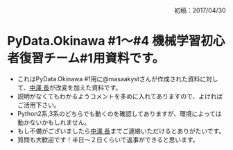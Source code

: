<div style="text-align: right;">
初稿：2017/04/30
</div>

# PyData.Okinawa #1〜#4 機械学習初心者復習チーム#1用資料です。
- これはPyData.Okinawa #1用に@masaakystさんが作成された資料に対して、[中澤 長](https://www.facebook.com/profile.php?id=100004280770529)が改変を加えた資料です。
- 説明がなくてもわかるようコメントを多めに入れてありますので、よければご活用下さい。
- Python2系,3系のどちらでも動くのを確認してありますが、環境によっては動かないかもしれません。
- もし不備がございましたら[中澤 長](https://www.facebook.com/profile.php?id=100004280770529)までご連絡いただけるとありがたいです。
- 質問も大歓迎です！半日〜２日くらいで返事ができると思います。
